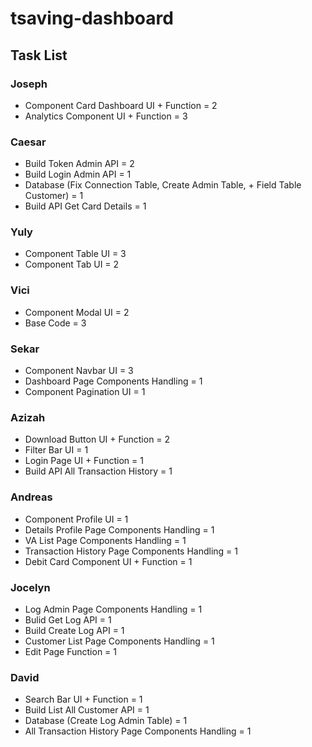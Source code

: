 # tsaving-dashboard

## Task List

### Joseph
- Component Card Dashboard UI + Function = 2 
- Analytics Component UI + Function = 3

### Caesar
- Build Token Admin API = 2
- Build Login Admin API = 1
- Database (Fix Connection Table, Create Admin Table, + Field Table Customer) = 1
- Build API Get Card Details = 1

### Yuly
- Component Table UI = 3
- Component Tab UI = 2

### Vici
- Component Modal UI = 2
- Base Code = 3

### Sekar
- Component Navbar UI = 3
- Dashboard Page Components Handling = 1
- Component Pagination UI = 1

### Azizah
- Download Button UI + Function = 2
- Filter Bar UI = 1
- Login Page UI + Function = 1
- Build API All Transaction History = 1

### Andreas
- Component Profile UI = 1
- Details Profile Page Components Handling = 1
- VA List Page Components Handling = 1
- Transaction History Page Components Handling = 1
- Debit Card Component UI + Function = 1

### Jocelyn
- Log Admin Page Components Handling = 1
- Bulid Get Log API = 1 
- Build Create Log API = 1
- Customer List Page Components Handling = 1
- Edit Page Function = 1

### David
- Search Bar UI + Function = 1
- Build List All Customer API = 1
- Database (Create Log Admin Table) = 1
- All Transaction History Page Components Handling = 1